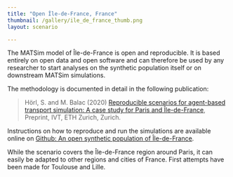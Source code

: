 ```yaml
---
title: "Open Île-de-France, France"
thumbnail: /gallery/ile_de_france_thumb.png
layout: scenario

---
```


The MATSim model of Île-de-France is open and reproducible. It is based entirely on open data and open software and can therefore be used by any researcher to start analyses on the synthetic population itself or on downstream MATSim simulations.

The methodology is documented in detail in the following publication:

> Hörl, S. and M. Balac (2020) [Reproducible scenarios for agent-based transport simulation: A case study for Paris and Île-de-France](https://www.researchgate.net/publication/341131284_Reproducible_scenarios_for_agent-based_transport_simulation_A_case_study_for_Paris_and_Ile-de-France), Preprint, IVT, ETH Zurich, Zurich.

Instructions on how to reproduce and run the simulations are available online on [Github: An open synthetic population of Île-de-France](https://github.com/eqasim-org/ile-de-france).

While the scenario covers the Île-de-France region around Paris, it can easily be adapted to other regions and cities of France. First attempts have been made for Toulouse and Lille.
